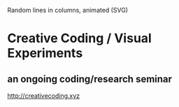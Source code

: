 Random lines in columns, animated (SVG) 

# Creative Coding / Visual Experiments
## an ongoing coding/research seminar
<http://creativecoding.xyz>